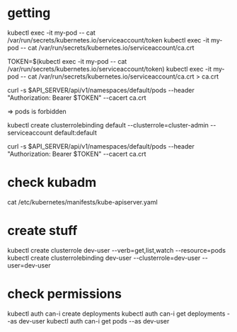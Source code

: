 
# getting

kubectl exec -it my-pod -- cat /var/run/secrets/kubernetes.io/serviceaccount/token
kubectl exec -it my-pod -- cat /var/run/secrets/kubernetes.io/serviceaccount/ca.crt

TOKEN=$(kubectl exec -it my-pod -- cat /var/run/secrets/kubernetes.io/serviceaccount/token)
kubectl exec -it my-pod -- cat /var/run/secrets/kubernetes.io/serviceaccount/ca.crt > ca.crt

curl -s $API_SERVER/api/v1/namespaces/default/pods --header "Authorization: Bearer $TOKEN" --cacert ca.crt

=> pods is forbidden

kubectl create clusterrolebinding default --clusterrole=cluster-admin --serviceaccount default:default

curl -s $API_SERVER/api/v1/namespaces/default/pods --header "Authorization: Bearer $TOKEN" --cacert ca.crt

# check kubadm
cat /etc/kubernetes/manifests/kube-apiserver.yaml 

# create stuff
kubectl create clusterrole dev-user --verb=get,list,watch --resource=pods
kubectl create clusterrolebinding dev-user --clusterrole=dev-user --user=dev-user

# check permissions
kubectl auth can-i create deployments
kubectl auth can-i get deployments --as dev-user
kubectl auth can-i get pods --as dev-user 


